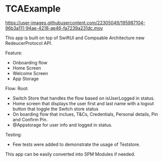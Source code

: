 # TCAExample

https://user-images.githubusercontent.com/22305049/195987104-96b3a111-94ae-4218-ae46-fa7239a231dc.mov

This app is built on top of SwiftUI and Compsable Architecture new RedeucerProtocol API.

Feature:
- Onboarding flow
- Home Screen
- Welcome Screen
- App Storage


Flow: 
Root:
- Switch Store that handles the flow based on isUserLogged in status.
- Home screen that displays the user first and last name with a logout button that toggle the Switch store status
- On boarding flow that inclues, T&Cs, Credentials, Personal details, Pin and Confirm Pin.
- @Appstorage for user info and logged in status.


Testing:
- Few tests were added to demonstrate the usage of Teststore.


This app can be easily converted into SPM Modules if needed.
